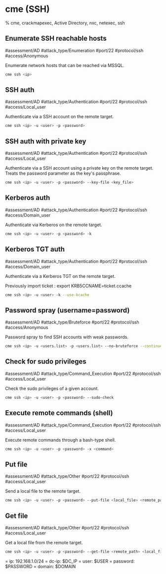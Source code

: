 # cme (SSH)

% cme, crackmapexec, Active Directory, nxc, netexec, ssh

## Enumerate SSH reachable hosts
#assessment/AD #attack_type/Enumeration #port/22 #protocol/ssh #access/Anonymous 

Enumerate network hosts that can be reached via MSSQL.

```bash
cme ssh <ip>
```

## SSH auth
#assessment/AD #attack_type/Authentication #port/22 #protocol/ssh #access/Local_user 

Authenticate via a SSH account on the remote target.

```bash
cme ssh <ip> -u <user> -p <password> 
```

## SSH auth with private key
#assessment/AD #attack_type/Authentication #port/22 #protocol/ssh #access/Local_user 

Authenticate via a SSH account using a private key on the remote target. Treats the password parameter as the key's passphrase.

```bash
cme ssh <ip> -u <user> -p <password> --key-file <key_file>
```

## Kerberos auth
#assessment/AD #attack_type/Authentication #port/22 #protocol/ssh #access/Domain_user 

Authenticate via Kerberos on the remote target.

```bash
cme ssh <ip> -u <user> -p <password> -k
```

## Kerberos TGT auth
#assessment/AD #attack_type/Authentication #port/22 #protocol/ssh #access/Domain_user 

Authenticate via a Kerberos TGT on the remote target.

Previously import ticket : 
export KRB5CCNAME=ticket.ccache

```bash
cme ssh <ip> -u <user> -k --use-kcache
```

## Password spray (username=password)
#assessment/AD #attack_type/Bruteforce #port/22 #protocol/ssh #access/Anonymous 

Password spray to find SSH accounts with weak passwords.

```bash
cme ssh <ip> -u <users.list> -p <users.list> --no-bruteforce --continue-on-success
```

## Check for sudo privileges
#assessment/AD #attack_type/Command_Execution #port/22 #protocol/ssh #access/Local_user

Check the sudo privileges of a given account.

```bash
cme ssh <ip> -u <user> -p <password> --sudo-check
```

## Execute remote commands (shell)
#assessment/AD #attack_type/Command_Execution #port/22 #protocol/ssh #access/Local_user 

Execute remote commands through a bash-type shell.

```bash
cme ssh <ip> -u <user> -p <password> -x <command>
```

## Put file
#assessment/AD #attack_type/Other #port/22 #protocol/ssh #access/Local_user

Send a local file to the remote target.

```bash
cme ssh <ip> -u <user> -p <password> --put-file <local_file> <remote_path>
```

## Get file
#assessment/AD #attack_type/Other #port/22 #protocol/ssh #access/Local_user

Get a local file from the remote target.

```bash
cme ssh <ip> -u <user> -p <password> --get-file <remote_path> <local_file>
```

= ip: 192.168.1.0/24
= dc-ip: $DC_IP
= user: $USER
= password: $PASSWORD
= domain: $DOMAIN
